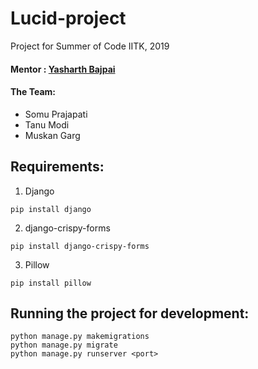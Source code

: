 # Lucid-project
Project for Summer of Code IITK, 2019

#### Mentor : [Yasharth Bajpai](https://github.com/yasharthb)

#### The Team:
- Somu Prajapati
- Tanu Modi
- Muskan Garg

## Requirements:
1. Django

```pip install django```

2. django-crispy-forms

```pip install django-crispy-forms```

3. Pillow

```pip install pillow```

## Running the project for development:
```
python manage.py makemigrations
python manage.py migrate
python manage.py runserver <port>

```
